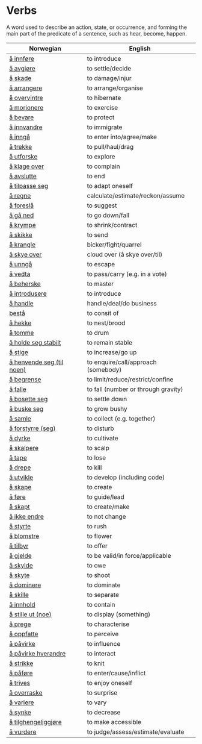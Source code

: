 # Verbs

A word used to describe an action, state, or occurrence, and forming the main part of the predicate of a sentence, such as hear, become, happen.

| Norwegian | English |
| --- | --- |
| [å innføre](https://www.ordnett.no/search?language=no&phrase=å%20innføre) | to introduce |
| [å avgjøre](https://www.ordnett.no/search?language=no&phrase=å%20avgjøre) | to settle/decide |
| [å skade](https://www.ordnett.no/search?language=no&phrase=å%20skade) | to damage/injur |
| [å arrangere](https://www.ordnett.no/search?language=no&phrase=å%20arrangere) | to arrange/organise |
| [å overvintre](https://www.ordnett.no/search?language=no&phrase=å%20overvintre) | to hibernate |
| [å morjonere](https://www.ordnett.no/search?language=no&phrase=å%20morjonere) | to exercise |
| [å bevare](https://www.ordnett.no/search?language=no&phrase=å%20bevare) | to protect |
| [å innvandre](https://www.ordnett.no/search?language=no&phrase=å%20innvandre) | to immigrate |
| [å inngå](https://www.ordnett.no/search?language=no&phrase=å%20inngå) | to enter into/agree/make |
| [å trekke](https://www.ordnett.no/search?language=no&phrase=å%20trekke) | to pull/haul/drag |
| [å utforske](https://www.ordnett.no/search?language=no&phrase=å%20utforske) | to explore |
| [å klage over](https://www.ordnett.no/search?language=no&phrase=å%20klage%20over) | to complain |
| [å avslutte](https://www.ordnett.no/search?language=no&phrase=å%20avslutte) | to end |
| [å tilpasse seg](https://www.ordnett.no/search?language=no&phrase=å%20tilpasse%20seg) | to adapt oneself |
| [å regne](https://www.ordnett.no/search?language=no&phrase=å%20regne) | calculate/estimate/reckon/assume |
| [å foreslå](https://www.ordnett.no/search?language=no&phrase=å%20foreslå) | to suggest |
| [å gå ned](https://www.ordnett.no/search?language=no&phrase=å%20gå%20ned) | to go down/fall |
| [å krympe](https://www.ordnett.no/search?language=no&phrase=å%20krympe) | to shrink/contract |
| [å skikke](https://www.ordnett.no/search?language=no&phrase=å%20skikke) | to send |
| [å krangle](https://www.ordnett.no/search?language=no&phrase=å%20krangle) | bicker/fight/quarrel |
| [å skye over](https://www.ordnett.no/search?language=no&phrase=å%20skye%20over) | cloud over (å skye over/til) |
| [å unngå](https://www.ordnett.no/search?language=no&phrase=å%20unngå) | to escape |
| [å vedta](https://www.ordnett.no/search?language=no&phrase=å%20vedta) | to pass/carry (e.g. in a vote) |
| [å beherske](https://www.ordnett.no/search?language=no&phrase=å%20beherske) | to master |
| [å introdusere](https://www.ordnett.no/search?language=no&phrase=å%20introdusere) | to introduce |
| [å handle](https://www.ordnett.no/search?language=no&phrase=å%20handle) | handle/deal/do business |
| [bestå](https://www.ordnett.no/search?language=no&phrase=bestå) | to consit of |
| [å hekke](https://www.ordnett.no/search?language=no&phrase=å%20hekke) | to nest/brood |
| [å tomme](https://www.ordnett.no/search?language=no&phrase=å%20tomme) | to drum |
| [å holde seg stabilt](https://www.ordnett.no/search?language=no&phrase=å%20holde%20seg%20stabilt) | to remain stable |
| [å stige](https://www.ordnett.no/search?language=no&phrase=å%20stige) | to increase/go up |
| [å henvende seg (til noen)](https://www.ordnett.no/search?language=no&phrase=å%20henvende%20seg%20(til%20noen)) | to enquire/call/approach (somebody) |
| [å begrense](https://www.ordnett.no/search?language=no&phrase=å%20begrense) | to limit/reduce/restrict/confine |
| [å falle](https://www.ordnett.no/search?language=no&phrase=å%20falle) | to fall (number or through gravity) |
| [å bosette seg](https://www.ordnett.no/search?language=no&phrase=å%20bosette%20seg) | to settle down |
| [å buske seg](https://www.ordnett.no/search?language=no&phrase=å%20buske%20seg) | to grow bushy |
| [å samle](https://www.ordnett.no/search?language=no&phrase=å%20samle) | to collect (e.g. together) |
| [å forstyrre (seg)](https://www.ordnett.no/search?language=no&phrase=å%20forstyrre%20(seg)) | to disturb |
| [å dyrke](https://www.ordnett.no/search?language=no&phrase=å%20dyrke) | to cultivate |
| [å skalpere](https://www.ordnett.no/search?language=no&phrase=å%20skalpere) | to scalp |
| [å tape](https://www.ordnett.no/search?language=no&phrase=å%20tape) | to lose |
| [å drepe](https://www.ordnett.no/search?language=no&phrase=å%20drepe) | to kill |
| [å utvikle](https://www.ordnett.no/search?language=no&phrase=å%20utvikle) | to develop (including code) |
| [å skape](https://www.ordnett.no/search?language=no&phrase=å%20skape) | to create |
| [å føre](https://www.ordnett.no/search?language=no&phrase=å%20føre) | to guide/lead |
| [å skapt](https://www.ordnett.no/search?language=no&phrase=å%20skapt) | to create/make |
| [å ikke endre](https://www.ordnett.no/search?language=no&phrase=å%20ikke%20endre) | to not change |
| [å styrte](https://www.ordnett.no/search?language=no&phrase=å%20styrte) | to rush |
| [å blomstre](https://www.ordnett.no/search?language=no&phrase=å%20blomstre) | to flower |
| [å tilbyr](https://www.ordnett.no/search?language=no&phrase=å%20tilbyr) | to offer |
| [å gjelde](https://www.ordnett.no/search?language=no&phrase=å%20gjelde) | to be valid/in force/applicable |
| [å skylde](https://www.ordnett.no/search?language=no&phrase=å%20skylde) | to owe |
| [å skyte](https://www.ordnett.no/search?language=no&phrase=å%20skyte) | to shoot |
| [å dominere](https://www.ordnett.no/search?language=no&phrase=å%20dominere) | to dominate |
| [å skille](https://www.ordnett.no/search?language=no&phrase=å%20skille) | to separate |
| [å innhold](https://www.ordnett.no/search?language=no&phrase=å%20innhold) | to contain |
| [å stille ut (noe)](https://www.ordnett.no/search?language=no&phrase=å%20stille%20ut%20(noe)) | to display (something) |
| [å prege](https://www.ordnett.no/search?language=no&phrase=å%20prege) | to characterise |
| [å oppfatte](https://www.ordnett.no/search?language=no&phrase=å%20oppfatte) | to perceive |
| [å påvirke](https://www.ordnett.no/search?language=no&phrase=å%20påvirke) | to influence |
| [å påvirke hverandre](https://www.ordnett.no/search?language=no&phrase=å%20påvirke%20hverandre) | to interact |
| [å strikke](https://www.ordnett.no/search?language=no&phrase=å%20strikke) | to knit |
| [å påføre](https://www.ordnett.no/search?language=no&phrase=å%20påføre) | to enter/cause/inflict |
| [å trives](https://www.ordnett.no/search?language=no&phrase=å%20trives) | to enjoy oneself |
| [å overraske](https://www.ordnett.no/search?language=no&phrase=å%20overraske) | to surprise |
| [å variere](https://www.ordnett.no/search?language=no&phrase=å%20variere) | to vary |
| [å synke](https://www.ordnett.no/search?language=no&phrase=å%20synke) | to decrease |
| [å tilghengeliggjøre](https://www.ordnett.no/search?language=no&phrase=å%20tilghengeliggjøre) | to make accessible |
| [å vurdere](https://www.ordnett.no/search?language=no&phrase=å%20vurdere) | to judge/assess/estimate/evaluate |

